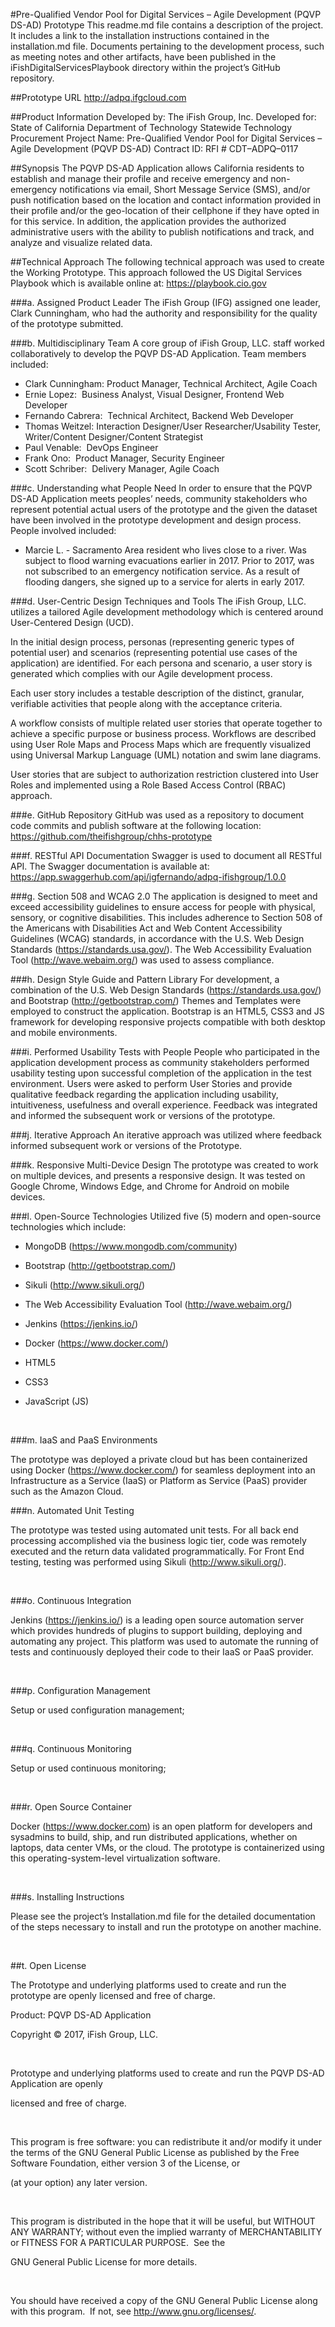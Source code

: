 #Pre-Qualified Vendor Pool for Digital Services – Agile Development (PQVP DS-AD) Prototype
This readme.md file contains a description of the project. It includes a link to the installation instructions contained in the installation.md file. Documents pertaining to the development process, such as meeting notes and other artifacts, have been published in the iFishDigitalServicesPlaybook directory within the project’s GitHub repository.

##Prototype URL
http://adpq.ifgcloud.com

##Product Information
Developed by: The iFish Group, Inc. 
Developed for: State of California Department of Technology Statewide Technology Procurement Project
Name: Pre-Qualified Vendor Pool for Digital Services – Agile Development (PQVP DS-AD)
Contract ID: RFI # CDT–ADPQ–0117

##Synopsis
The PQVP DS-AD Application allows California residents to establish and manage their profile and receive emergency and non-emergency notifications via email, Short Message Service (SMS), and/or push notification based on the location and contact information provided in their profile and/or the geo-location of their cellphone if they have opted in for this service. In addition, the application provides the authorized administrative users with the ability to publish notifications and track, and analyze and visualize related data.

##Technical Approach
The following technical approach was used to create the Working Prototype. This approach followed the US Digital Services Playbook which is available online at: <https://playbook.cio.gov>

###a. Assigned Product Leader
The iFish Group (IFG) assigned one leader, Clark Cunningham, who had the authority and responsibility for the quality of the prototype submitted.  

###b. Multidisciplinary Team
A core group of iFish Group, LLC. staff worked collaboratively to develop the PQVP DS-AD Application. Team members included:

* Clark Cunningham: Product Manager, Technical Architect, Agile Coach
* Ernie Lopez:  Business Analyst, Visual Designer, Frontend Web Developer
* Fernando Cabrera:  Technical Architect, Backend Web Developer
* Thomas Weitzel: Interaction Designer/User Researcher/Usability Tester, Writer/Content Designer/Content Strategist
* Paul Venable:  DevOps Engineer
* Frank Ono:  Product Manager, Security Engineer
* Scott Schriber:  Delivery Manager, Agile Coach

###c. Understanding what People Need
In order to ensure that the PQVP DS-AD Application meets peoples’ needs, community stakeholders who represent potential actual users of the prototype and the given the dataset have been involved in the prototype development and design process. People involved included:

* Marcie L. - Sacramento Area resident who lives close to a river. Was subject to flood warning evacuations earlier in 2017. Prior to 2017, was not subscribed to an emergency notification service. As a result of flooding dangers, she signed up to a service for alerts in early 2017.

###d. User-Centric Design Techniques and Tools
The iFish Group, LLC. utilizes a tailored Agile development methodology which is centered around User-Centered Design (UCD). 

In the initial design process, personas (representing generic types of potential user) and scenarios (representing potential use cases of the application) are
identified. For each persona and scenario, a user story is generated which complies with our Agile development process.

Each user story includes a testable description of the distinct, granular, verifiable activities that people along with the acceptance criteria.

A workflow consists of multiple related user stories that operate together to achieve a specific purpose or business process. Workflows are described using User Role Maps and Process Maps which are frequently visualized using Universal Markup Language (UML) notation and swim lane diagrams. 

User stories that are subject to authorization restriction clustered into User Roles and implemented using a Role Based Access Control (RBAC) approach. 

###e. GitHub Repository
GitHub was used as a repository to document code commits and publish software at the following location: <https://github.com/theifishgroup/chhs-prototype>

###f. RESTful API Documentation
Swagger is used to document all RESTful API. The Swagger documentation is available at: <https://app.swaggerhub.com/api/igfernando/adpq-ifishgroup/1.0.0>

###g. Section 508 and WCAG 2.0
The application is designed to meet and exceed accessibility guidelines to ensure access for people with physical, sensory, or cognitive disabilities. This includes adherence to Section 508 of the Americans with Disabilities Act and Web Content Accessibility Guidelines (WCAG) standards, in accordance with the U.S. Web Design Standards (https://standards.usa.gov/). The Web Accessibility Evaluation Tool (http://wave.webaim.org/) was used to assess compliance.

###h. Design Style Guide and Pattern Library
For development, a combination of the U.S. Web Design Standards (https://standards.usa.gov/) and Bootstrap (http://getbootstrap.com/) Themes and Templates were employed to construct the application. Bootstrap is an HTML5, CSS3 and JS framework for developing responsive projects compatible with both desktop and mobile environments.

###i. Performed Usability Tests with People
People who participated in the application development process as community stakeholders performed usability testing upon successful completion of the application in the test environment. Users were asked to perform User Stories and provide
qualitative feedback regarding the application including usability, intuitiveness, usefulness and overall experience. Feedback was integrated and informed the subsequent work or versions of the prototype.

###j. Iterative Approach 
An iterative approach was utilized where feedback informed subsequent work or versions of the Prototype. 

###k. Responsive Multi-Device Design
The prototype was created to work on multiple devices, and presents a responsive design. It was tested on Google Chrome, Windows Edge, and Chrome for Android on mobile devices.

###l. Open-Source Technologies
Utilized five (5) modern and open-source technologies which include:
* MongoDB (https://www.mongodb.com/community)
* Bootstrap (http://getbootstrap.com/)
* Sikuli (http://www.sikuli.org/)
* The Web Accessibility Evaluation Tool (http://wave.webaim.org/)
* Jenkins (https://jenkins.io/)

* Docker (https://www.docker.com/) 


* HTML5


* CSS3


* JavaScript
(JS)


 


###m. IaaS
and PaaS Environments


The
prototype was deployed a private cloud but has been containerized using Docker
(https://www.docker.com/) for seamless
deployment into an Infrastructure as a Service (IaaS) or Platform as Service (PaaS)
provider such as the Amazon Cloud.


###n. Automated
Unit Testing


The
prototype was tested using automated unit tests. For all back end processing
accomplished via the business logic tier, code was remotely executed and the
return data validated programmatically. For Front End testing, testing was
performed using Sikuli (http://www.sikuli.org/).



 


###o. Continuous Integration


Jenkins (https://jenkins.io/) is a leading open source
automation server which provides hundreds of plugins to support building,
deploying and automating any project. This platform was used to automate the running of tests and continuously deployed their code to their IaaS or PaaS provider.


 


###p. Configuration Management


Setup
or used configuration management;


 


###q. Continuous Monitoring


Setup or used
continuous monitoring;


 


###r. Open
Source Container


Docker (https://www.docker.com) is an open platform
for developers and sysadmins to build, ship, and run distributed applications,
whether on laptops, data center VMs, or the cloud. The prototype is
containerized using this operating-system-level virtualization software.


 


###s.
Installing Instructions


Please see
the project’s Installation.md file for the detailed documentation of the steps
necessary to install and run the prototype on another machine.


 


##t. Open License


The Prototype
and underlying platforms used to create and run the prototype are openly
licensed and free of charge.


Product:
PQVP DS-AD Application


Copyright ©
2017, iFish Group, LLC.


 


Prototype and
underlying platforms used to create and run the PQVP DS-AD Application are
openly


licensed and
free of charge. 


 


This program
is free software: you can redistribute it and/or modify it under the terms of
the GNU General Public License as published by the Free Software Foundation,
either version 3 of the License, or


(at your
option) any later version.


 


This program
is distributed in the hope that it will be useful, but WITHOUT ANY WARRANTY;
without even the implied warranty of MERCHANTABILITY or FITNESS FOR A
PARTICULAR PURPOSE.  See the


GNU General
Public License for more details.


 


You should
have received a copy of the GNU General Public License along with this
program.  If not, see
<http://www.gnu.org/licenses/>.


